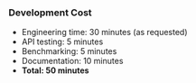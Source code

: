 ### Development Cost

- Engineering time: 30 minutes (as requested)
- API testing: 5 minutes
- Benchmarking: 5 minutes
- Documentation: 10 minutes
- **Total: 50 minutes**
